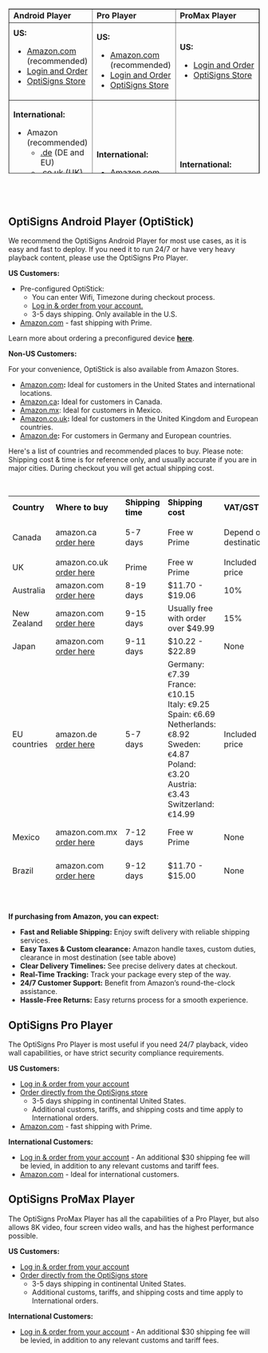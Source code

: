 <p> </p>
<table style="border-collapse: collapse; width: 100%; height: 330px;" border="1">
<tbody>
<tr style="height: 22px;">
<td class="wysiwyg-text-align-center" style="width: 33.3333%; height: 22px;"><strong>Android Player</strong></td>
<td class="wysiwyg-text-align-center" style="width: 33.3333%; height: 22px;"><strong>Pro Player</strong></td>
<td class="wysiwyg-text-align-center" style="width: 33.3333%; height: 22px;"><strong>ProMax Player</strong></td>
</tr>
<tr style="height: 131px;">
<td style="width: 33.3333%; height: 131px;">
<strong>US: <br></strong>
<ul>
<li>
<a href="https://links.optisigns.com/optistick-amazon-us" target="_blank" rel="noopener noreferrer">Amazon.com</a> (recommended)</li>
<li><a href="https://app.optisigns.com/app/s/order-device" target="_blank" rel="noopener noreferrer">Login and Order</a></li>
<li><a href="https://shop.optisigns.com/products/optisigns-android-stick-player-2" target="_blank" rel="noopener noreferrer">OptiSigns Store</a></li>
</ul>
</td>
<td style="width: 33.3333%; height: 131px;">
<p><strong>US:</strong></p>
<ul>
<li>
<a href="https://www.amazon.com/dp/B0DXX7YS7M?maas=maas_adg_AC5AAF2ED77206D312A3371F03F33017_afap_abs&amp;ref_=aa_maas&amp;tag=maas" target="_blank" rel="noopener noreferrer">Amazon.com</a> (recommended)</li>
<li><a href="https://app.optisigns.com/app/s/order-device/pro-player" target="_blank" rel="noopener noreferrer">Login and Order</a></li>
<li><a href="https://shop.optisigns.com/products/optisigns-digital-signage-player" target="_blank" rel="noopener noreferrer">OptiSigns Store</a></li>
</ul>
</td>
<td style="width: 33.3333%; height: 131px;">
<p><strong>US:</strong></p>
<ul>
<li><a href="https://app.optisigns.com/app/s/order-device/promax-player" target="_blank" rel="noopener noreferrer">Login and Order</a></li>
<li><a href="https://shop.optisigns.com/products/optisigns-promax-signage-player" target="_blank" rel="noopener noreferrer">OptiSigns Store</a></li>
</ul>
</td>
</tr>
<tr style="height: 177px;">
<td style="width: 33.3333%; height: 177px;">
<p><strong>International:</strong></p>
<ul>
<li>Amazon (recommended)
<ul>
<li>
<a href="https://links.optisigns.com/optistick-amazon-de" target="_blank" rel="noopener noreferrer">.de</a> (DE and EU)</li>
<li>
<a href="https://links.optisigns.com/optistick-amazon-uk" target="_blank" rel="noopener noreferrer">.co.uk</a> (UK)</li>
<li>
<a href="https://links.optisigns.com/optistick-amazon-ca" target="_blank" rel="noopener noreferrer">.ca</a> (Canada)</li>
<li>
<a href="https://links.optisigns.com/optistick-amazon-mx" target="_blank" rel="noopener noreferrer">.mx</a> (Mexico)</li>
<li><a href="https://links.optisigns.com/optistick-amazon-us" target="_blank" rel="noopener noreferrer">rest of world</a></li>
</ul>
</li>
<li><a href="https://app.optisigns.com/app/s/order-device" target="_blank" rel="noopener noreferrer">Login and Order</a></li>
</ul>
</td>
<td style="width: 33.3333%; height: 177px;">
<p><strong>International:</strong></p>
<ul>
<li>
<a href="https://www.amazon.com/dp/B0DXX7YS7M?maas=maas_adg_AC5AAF2ED77206D312A3371F03F33017_afap_abs&amp;ref_=aa_maas&amp;tag=maas" target="_blank" rel="noopener noreferrer">Amazon.com</a> (recommended)</li>
<li><a href="https://app.optisigns.com/app/s/order-device/pro-player" target="_blank" rel="noopener noreferrer">Login and Order</a></li>
</ul>
</td>
<td style="width: 33.3333%; height: 177px;">
<p><strong>International:</strong></p>
<ul>
<li><a href="https://app.optisigns.com/app/s/order-device/promax-player" target="_blank" rel="noopener noreferrer">Login and Order</a></li>
</ul>
</td>
</tr>
</tbody>
</table>
<h2 id="h_01JVSG29JA07MD8B1CMBB863EJ"> </h2>
<h2 id="h_01J4Q2BPBHBXK81P0W1ESTQWTW">OptiSigns Android Player (OptiStick)</h2>
<p>We recommend the OptiSigns Android Player for most use cases, as it is easy and fast to deploy. If you need it to run 24/7 or have very heavy playback content, please use the OptiSigns Pro Player.</p>
<p><strong>US Customers:</strong></p>
<ul>
<li>Pre-configured OptiStick:
<ul>
<li>You can enter Wifi, Timezone during checkout process. </li>
<li><a href="https://app.optisigns.com/app/s/order-device" target="_blank" rel="noopener noreferrer">Log in &amp; order from your account.</a></li>
<li>3-5 days shipping. Only available in the U.S.</li>
</ul>
</li>
<li>
<a href="https://links.optisigns.com/optistick-amazon-us" target="_blank" rel="noopener noreferrer">Amazon.com</a> - fast shipping with Prime.</li>
</ul>
<p>Learn more about ordering a preconfigured device <strong><a href="https://support.optisigns.com/hc/en-us/articles/31960461758611" target="_blank" rel="noopener noreferrer">here</a></strong>. </p>
<p><strong>Non-US Customers:</strong></p>
<p>For your convenience, OptiStick is also available from Amazon Stores.</p>
<ul>
<li>
<a href="https://links.optisigns.com/optistick-amazon-us" target="_blank" rel="noopener noreferrer">Amazon.com</a><strong>:</strong> Ideal for customers in the United States and international locations.</li>
<li>
<a href="https://links.optisigns.com/optistick-amazon-ca" target="_blank" rel="noopener noreferrer">Amazon.ca</a><strong>:</strong> Ideal for customers in Canada.</li>
<li>
<a href="https://links.optisigns.com/optistick-amazon-mx" target="_blank" rel="noopener noreferrer">Amazon.mx</a>: Ideal for customers in Mexico.</li>
<li>
<span class="wysiwyg-color-blue110"><a href="https://links.optisigns.com/optistick-amazon-uk" target="_blank" rel="noopener noreferrer">Amazon.co.uk</a><strong>:</strong></span> Ideal for customers in the United Kingdom and European countries.</li>
<li>
<a href="https://links.optisigns.com/optistick-amazon-de" target="_blank" rel="noopener noreferrer">Amazon.de</a><strong>:</strong> For customers in Germany and European countries.</li>
</ul>
<p>Here's a list of countries and recommended places to buy. Please note: Shipping cost &amp; time is for reference only, and usually accurate if you are in major cities. During checkout you will get actual shipping cost.</p>
<p> </p>
<div>
<table style="width: 100%; height: 786px;">
<colgroup> <col> <col> <col> <col> <col> <col> </colgroup>
<tbody>
<tr style="height: 44px;">
<td style="height: 44px;"><strong><span style="color: #0f1111;">Country</span></strong></td>
<td style="height: 44px;"><strong><span style="color: #0f1111;">Where to buy</span></strong></td>
<td style="height: 44px;"><strong><span style="color: #0f1111;">Shipping time</span></strong></td>
<td style="height: 44px;"><strong><span style="color: #0f1111;">Shipping cost</span></strong></td>
<td style="height: 44px;"><strong><span style="color: #0f1111;">VAT/GST</span></strong></td>
<td style="height: 44px;"><strong><span style="color: #0f1111;">Import Duty</span></strong></td>
</tr>
<tr style="height: 74px;">
<td style="height: 74px;">Canada</td>
<td style="height: 74px;">amazon.ca<span class="wysiwyg-underline" style="color: #1155cc;"><br></span><a href="https://links.optisigns.com/optistick-amazon-ca" target="_blank" rel="noopener noreferrer">order here</a>
</td>
<td style="height: 74px;">5-7 days</td>
<td style="height: 74px;">Free w Prime</td>
<td style="height: 74px;">Depend on destination</td>
<td style="height: 74px;">None</td>
</tr>
<tr style="height: 44px;">
<td style="height: 44px;">UK</td>
<td style="height: 44px;">amazon.co.uk<span class="wysiwyg-underline" style="color: #1155cc;"><br></span><a href="https://links.optisigns.com/optistick-amazon-uk" target="_blank" rel="noopener noreferrer">order here</a>
</td>
<td style="height: 44px;">Prime</td>
<td style="height: 44px;">Free w Prime</td>
<td style="height: 44px;">Included price</td>
<td style="height: 44px;">None</td>
</tr>
<tr style="height: 44px;">
<td style="height: 44px;">Australia</td>
<td style="height: 44px;">amazon.com<span class="wysiwyg-underline" style="color: #1155cc;"><br></span><a href="https://links.optisigns.com/optistick-amazon-us" target="_blank" rel="noopener noreferrer">order here</a>
</td>
<td style="height: 44px;">8-19 days</td>
<td style="height: 44px;">$11.70 - $19.06</td>
<td style="height: 44px;">10%</td>
<td style="height: 44px;">None</td>
</tr>
<tr style="height: 44px;">
<td style="height: 44px;">New Zealand</td>
<td style="height: 44px;">amazon.com<span class="wysiwyg-underline" style="color: #1155cc;"><br></span><a href="https://links.optisigns.com/optistick-amazon-us" target="_blank" rel="noopener noreferrer">order here</a>
</td>
<td style="height: 44px;">9-15 days</td>
<td style="height: 44px;">Usually free with order over $49.99</td>
<td style="height: 44px;">15%</td>
<td style="height: 44px;">None</td>
</tr>
<tr>
<td>Japan</td>
<td>amazon.com<span class="wysiwyg-underline" style="color: #1155cc;"><br></span><a href="https://links.optisigns.com/optistick-amazon-us" target="_blank" rel="noopener noreferrer">order here</a>
</td>
<td>9-11 days</td>
<td>$10.22 - $22.89</td>
<td>None</td>
<td>None</td>
</tr>
<tr style="height: 224px;">
<td style="height: 224px;">EU countries</td>
<td style="height: 224px;">amazon.de<span class="wysiwyg-underline" style="color: #1155cc;"><br></span><a href="https://links.optisigns.com/optistick-amazon-de" target="_blank" rel="noopener noreferrer">order here</a>
</td>
<td style="height: 224px;">5-7 days</td>
<td style="height: 224px;">Germany: <span style="color: #1d1c1d; font-family: Slack-Lato, Slack-Fractions, appleLogo, sans-serif; font-size: 15px; font-style: normal; font-variant-ligatures: common-ligatures; font-variant-caps: normal; font-weight: 400; letter-spacing: normal; orphans: 2; text-align: left; text-indent: 0px; text-transform: none; widows: 2; word-spacing: 0px; -webkit-text-stroke-width: 0px; white-space: normal; background-color: #f8f8f8; text-decoration-thickness: initial; text-decoration-style: initial; text-decoration-color: initial; display: inline !important; float: none;">€</span>7.39<br>France: <span style="color: #1d1c1d; font-family: Slack-Lato, Slack-Fractions, appleLogo, sans-serif; font-size: 15px; font-style: normal; font-variant-ligatures: common-ligatures; font-variant-caps: normal; font-weight: 400; letter-spacing: normal; orphans: 2; text-align: left; text-indent: 0px; text-transform: none; widows: 2; word-spacing: 0px; -webkit-text-stroke-width: 0px; white-space: normal; background-color: #f8f8f8; text-decoration-thickness: initial; text-decoration-style: initial; text-decoration-color: initial; display: inline !important; float: none;">€</span>10.15<br>Italy: <span style="color: #1d1c1d; font-family: Slack-Lato, Slack-Fractions, appleLogo, sans-serif; font-size: 15px; font-style: normal; font-variant-ligatures: common-ligatures; font-variant-caps: normal; font-weight: 400; letter-spacing: normal; orphans: 2; text-align: left; text-indent: 0px; text-transform: none; widows: 2; word-spacing: 0px; -webkit-text-stroke-width: 0px; white-space: normal; background-color: #f8f8f8; text-decoration-thickness: initial; text-decoration-style: initial; text-decoration-color: initial; display: inline !important; float: none;">€</span>9.25<br>Spain: <span style="color: #1d1c1d; font-family: Slack-Lato, Slack-Fractions, appleLogo, sans-serif; font-size: 15px; font-style: normal; font-variant-ligatures: common-ligatures; font-variant-caps: normal; font-weight: 400; letter-spacing: normal; orphans: 2; text-align: left; text-indent: 0px; text-transform: none; widows: 2; word-spacing: 0px; -webkit-text-stroke-width: 0px; white-space: normal; background-color: #f8f8f8; text-decoration-thickness: initial; text-decoration-style: initial; text-decoration-color: initial; display: inline !important; float: none;">€</span>6.69<br>Netherlands: <span style="color: #1d1c1d; font-family: Slack-Lato, Slack-Fractions, appleLogo, sans-serif; font-size: 15px; font-style: normal; font-variant-ligatures: common-ligatures; font-variant-caps: normal; font-weight: 400; letter-spacing: normal; orphans: 2; text-align: left; text-indent: 0px; text-transform: none; widows: 2; word-spacing: 0px; -webkit-text-stroke-width: 0px; white-space: normal; background-color: #f8f8f8; text-decoration-thickness: initial; text-decoration-style: initial; text-decoration-color: initial; display: inline !important; float: none;">€</span>8.92<br>Sweden: <span style="color: #1d1c1d; font-family: Slack-Lato, Slack-Fractions, appleLogo, sans-serif; font-size: 15px; font-style: normal; font-variant-ligatures: common-ligatures; font-variant-caps: normal; font-weight: 400; letter-spacing: normal; orphans: 2; text-align: left; text-indent: 0px; text-transform: none; widows: 2; word-spacing: 0px; -webkit-text-stroke-width: 0px; white-space: normal; background-color: #f8f8f8; text-decoration-thickness: initial; text-decoration-style: initial; text-decoration-color: initial; display: inline !important; float: none;">€</span>4.87<br>Poland: <span style="color: #1d1c1d; font-family: Slack-Lato, Slack-Fractions, appleLogo, sans-serif; font-size: 15px; font-style: normal; font-variant-ligatures: common-ligatures; font-variant-caps: normal; font-weight: 400; letter-spacing: normal; orphans: 2; text-align: left; text-indent: 0px; text-transform: none; widows: 2; word-spacing: 0px; -webkit-text-stroke-width: 0px; white-space: normal; background-color: #f8f8f8; text-decoration-thickness: initial; text-decoration-style: initial; text-decoration-color: initial; display: inline !important; float: none;">€</span>3.20<br>Austria: <span style="color: #1d1c1d; font-family: Slack-Lato, Slack-Fractions, appleLogo, sans-serif; font-size: 15px; font-style: normal; font-variant-ligatures: common-ligatures; font-variant-caps: normal; font-weight: 400; letter-spacing: normal; orphans: 2; text-align: left; text-indent: 0px; text-transform: none; widows: 2; word-spacing: 0px; -webkit-text-stroke-width: 0px; white-space: normal; background-color: #f8f8f8; text-decoration-thickness: initial; text-decoration-style: initial; text-decoration-color: initial; display: inline !important; float: none;">€</span>3.43<br>Switzerland: <span style="color: #1d1c1d; font-family: Slack-Lato, Slack-Fractions, appleLogo, sans-serif; font-size: 15px; font-style: normal; font-variant-ligatures: common-ligatures; font-variant-caps: normal; font-weight: 400; letter-spacing: normal; orphans: 2; text-align: left; text-indent: 0px; text-transform: none; widows: 2; word-spacing: 0px; -webkit-text-stroke-width: 0px; white-space: normal; background-color: #f8f8f8; text-decoration-thickness: initial; text-decoration-style: initial; text-decoration-color: initial; display: inline !important; float: none;">€</span>14.99</td>
<td style="height: 224px;">Included price</td>
<td style="height: 224px;">None</td>
</tr>
<tr style="height: 44px;">
<td style="height: 44px;">Mexico</td>
<td style="height: 44px;">amazon.com.mx<span class="wysiwyg-underline" style="color: #1155cc;"><br></span><a href="https://links.optisigns.com/optistick-amazon-mx" target="_blank" rel="noopener noreferrer">order here</a>
</td>
<td style="height: 44px;">7-12 days</td>
<td style="height: 44px;">Free w Prime</td>
<td style="height: 44px;">None</td>
<td style="height: 44px;">Collected by Amazon</td>
</tr>
<tr style="height: 67px;">
<td style="height: 67px;">Brazil</td>
<td style="height: 67px;">amazon.com<span class="wysiwyg-underline" style="color: #1155cc;"><br></span><a href="https://links.optisigns.com/optistick-amazon-us" target="_blank" rel="noopener noreferrer">order here</a>
</td>
<td style="height: 67px;">9-12 days</td>
<td style="height: 67px;">$11.70 - $15.00</td>
<td style="height: 67px;">None</td>
<td style="height: 67px;">Collected by Amazon</td>
</tr>
<tr style="height: 67px;">
<td style="height: 67px;">Saudi Arabia</td>
<td style="height: 67px;">amazon.com<span class="wysiwyg-underline" style="color: #1155cc;"><br></span><a href="https://links.optisigns.com/optistick-amazon-us" target="_blank" rel="noopener noreferrer">order here</a>
</td>
<td style="height: 67px;">9-12 days</td>
<td style="height: 67px;">$11.70 - $15.00</td>
<td style="height: 67px;">None</td>
<td style="height: 67px;">Collected by Amazon</td>
</tr>
<tr style="height: 67px;">
<td style="height: 67px;">UAE</td>
<td style="height: 67px;">amazon.com<span class="wysiwyg-underline" style="color: #1155cc;"><br></span><a href="https://links.optisigns.com/optistick-amazon-us" target="_blank" rel="noopener noreferrer">order here</a>
</td>
<td style="height: 67px;">7-12 days</td>
<td style="height: 67px;">$7.56 - $18.63</td>
<td style="height: 67px;">Collected by Amazon</td>
<td style="height: 67px;">Collected by Amazon</td>
</tr>
<tr style="height: 67px;">
<td style="height: 67px;">Rest of World</td>
<td style="height: 67px;">amazon.com<span class="wysiwyg-underline" style="color: #1155cc;"><br></span><a href="https://links.optisigns.com/optistick-amazon-us" target="_blank" rel="noopener noreferrer">order here</a>
</td>
<td style="height: 67px;">1-3 weeks varied by locations</td>
<td style="height: 67px;">$11.70 - $30.00<br>varied by locations</td>
<td style="height: 67px;">Collected by Amazon</td>
<td style="height: 67px;">Collected by Amazon</td>
</tr>
</tbody>
</table>
</div>
<p> </p>
<p><strong>If purchasing from Amazon, you can expect:</strong></p>
<ul>
<li>
<strong>Fast and Reliable Shipping:</strong> Enjoy swift delivery with reliable shipping services.</li>
<li>
<strong>Easy Taxes &amp; Custom clearance:</strong> Amazon handle taxes, custom duties, clearance in most destination (see table above)</li>
<li>
<strong>Clear Delivery Timelines:</strong> See precise delivery dates at checkout.</li>
<li>
<strong>Real-Time Tracking:</strong> Track your package every step of the way.</li>
<li>
<strong>24/7 Customer Support:</strong> Benefit from Amazon’s round-the-clock assistance.</li>
<li>
<strong>Hassle-Free Returns:</strong> Easy returns process for a smooth experience.</li>
</ul>
<h2 id="h_01JV7R0D7BVDB8FSEXGSECCTDZ">OptiSigns Pro Player</h2>
<p>The OptiSigns Pro Player is most useful if you need 24/7 playback, video wall capabilities, or have strict security compliance requirements.</p>
<p><strong>US Customers:</strong></p>
<ul>
<li><a href="https://app.optisigns.com/app/s/order-device/pro-player" target="_blank" rel="noopener noreferrer">Log in &amp; order from your account</a></li>
<li>
<a href="https://shop.optisigns.com/products/optisigns-digital-signage-player" target="_blank" rel="noopener noreferrer">Order directly from the OptiSigns store</a>
<ul>
<li>3-5 days shipping in continental United States.</li>
<li>Additional customs, tariffs, and shipping costs and time apply to International orders.</li>
</ul>
</li>
<li>
<a href="https://www.amazon.com/OptiSigns-Pro-Digital-Signage-Player/dp/B0DXX7YS7M?crid=2OT0AP20QNSJ3&amp;dib=eyJ2IjoiMSJ9.YdGPuMqNiZdZ9H4sJGaqPh7cIYl_UjOs7mU-_pf5IvbGjHj071QN20LucGBJIEps.U1EgAL-eftuWnkNMS6MqGXSOT89Rc6aCJb-BB1ssvzg&amp;dib_tag=se&amp;keywords=OptiSigns+Pro+Player&amp;qid=1747238121&amp;sprefix=optisigns+pro+play%2Caps%2C123&amp;sr=8-1" target="_blank" rel="noopener noreferrer">Amazon.com</a> - fast shipping with Prime.</li>
</ul>
<p><strong>International Customers:</strong></p>
<ul>
<li>
<a href="https://app.optisigns.com/app/s/order-device/pro-player" target="_blank" rel="noopener noreferrer">Log in &amp; order from your account</a> - An additional $30 shipping fee will be levied, in addition to any relevant customs and tariff fees.</li>
<li>
<a href="https://www.amazon.com/OptiSigns-Pro-Digital-Signage-Player/dp/B0DXX7YS7M?crid=2OT0AP20QNSJ3&amp;dib=eyJ2IjoiMSJ9.YdGPuMqNiZdZ9H4sJGaqPh7cIYl_UjOs7mU-_pf5IvbGjHj071QN20LucGBJIEps.U1EgAL-eftuWnkNMS6MqGXSOT89Rc6aCJb-BB1ssvzg&amp;dib_tag=se&amp;keywords=OptiSigns+Pro+Player&amp;qid=1747238121&amp;sprefix=optisigns+pro+play%2Caps%2C123&amp;sr=8-1" target="_blank" rel="noopener noreferrer">Amazon.com</a> - Ideal for international customers.</li>
</ul>
<h2 id="h_01JV7R0KVHT1T7FX1C6WWYXTGF">OptiSigns ProMax Player</h2>
<p>The OptiSigns ProMax Player has all the capabilities of a Pro Player, but also allows 8K video, four screen video walls, and has the highest performance possible.</p>
<p><strong>US Customers:</strong></p>
<ul>
<li><a href="https://app.optisigns.com/app/s/order-device/promax-player" target="_blank" rel="noopener noreferrer">Log in &amp; order from your account</a></li>
<li>
<a href="https://shop.optisigns.com/products/optisigns-promax-signage-player" target="_blank" rel="noopener noreferrer">Order directly from the OptiSigns store</a>
<ul>
<li>3-5 days shipping in continental United States.</li>
<li>Additional customs, tariffs, and shipping costs and time apply to International orders.</li>
</ul>
</li>
</ul>
<p><strong>International Customers:</strong></p>
<ul>
<li>
<a href="https://app.optisigns.com/app/s/order-device/promax-player" target="_blank" rel="noopener noreferrer">Log in &amp; order from your account</a> - An additional $30 shipping fee will be levied, in addition to any relevant customs and tariff fees.</li>
</ul>
<p> </p>